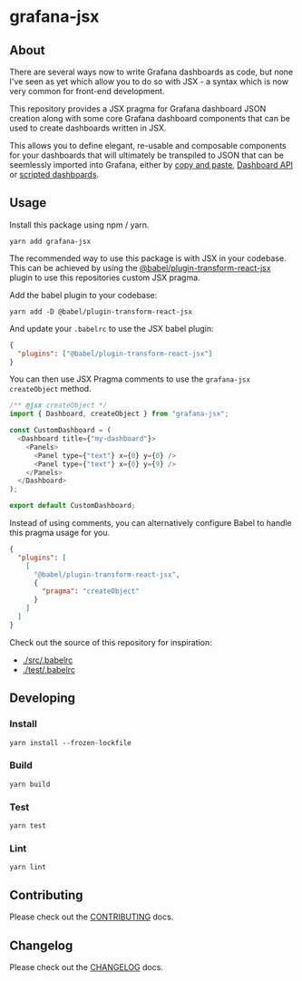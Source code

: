 # grafana-jsx

## About

There are several ways now to write Grafana dashboards as code, but none I've seen as yet which allow you to do so with JSX - a syntax which is now very common for front-end development.

This repository provides a JSX pragma for Grafana dashboard JSON creation along with some core Grafana dashboard components that can be used to create dashboards written in JSX.

This allows you to define elegant, re-usable and composable components for your dashboards that will ultimately be transpiled to JSON that can be seemlessly imported into Grafana, either by [copy and paste](https://grafana.com/docs/grafana/latest/reference/export_import/), [Dashboard API](https://grafana.com/docs/grafana/latest/http_api/dashboard/) or [scripted dashboards](https://grafana.com/docs/grafana/latest/reference/scripting/).

## Usage

Install this package using npm / yarn.

```console
yarn add grafana-jsx
```

The recommended way to use this package is with JSX in your codebase. This can be achieved by using the [@babel/plugin-transform-react-jsx](https://babeljs.io/docs/en/babel-plugin-transform-react-jsx) plugin to use this repositories custom JSX pragma.

Add the babel plugin to your codebase:

```console
yarn add -D @babel/plugin-transform-react-jsx
```

And update your `.babelrc` to use the JSX babel plugin:

```json
{
  "plugins": ["@babel/plugin-transform-react-jsx"]
}
```

You can then use JSX Pragma comments to use the `grafana-jsx` `createObject` method.

```js
/** @jsx createObject */
import { Dashboard, createObject } from "grafana-jsx";

const CustomDashboard = (
  <Dashboard title={"my-dashboard"}>
    <Panels>
      <Panel type={"text"} x={0} y={0} />
      <Panel type={"text"} x={0} y={9} />
    </Panels>
  </Dashboard>
);

export default CustomDashboard;
```

Instead of using comments, you can alternatively configure Babel to handle this pragma usage for you.

```json
{
  "plugins": [
    [
      "@babel/plugin-transform-react-jsx",
      {
        "pragma": "createObject"
      }
    ]
  ]
}
```

Check out the source of this repository for inspiration:

- [./src/.babelrc](./src/.babelrc)
- [./test/.babelrc](./test/.babelrc)

## Developing

### Install

```console
yarn install --frozen-lockfile
```

### Build

```console
yarn build
```

### Test

```console
yarn test
```

### Lint

```console
yarn lint
```

## Contributing

Please check out the [CONTRIBUTING](./docs/CONTRIBUTING.md) docs.

## Changelog

Please check out the [CHANGELOG](./docs/CHANGELOG.md) docs.
